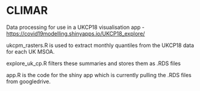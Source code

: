 # CLIMAR

Data processing for use in a UKCP18 visualisation app - https://covid19modelling.shinyapps.io/UKCP18_explore/

ukcpm_rasters.R is used to extract monthly quantiles from the UKCP18 data for each UK MSOA.

explore_uk_cp.R filters these summaries and stores them as .RDS files

app.R is the code for the shiny app which is currently pulling the .RDS files from googledrive. 

